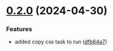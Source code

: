 # [0.2.0](https://github.com/Shko-Online/build-npm-package/compare/v0.1.1...v0.2.0) (2024-04-30)


### Features

* added copy css task to run ([dfb64a7](https://github.com/Shko-Online/build-npm-package/commit/dfb64a7b52413896efa61bed4eff116ddf41e15a))
